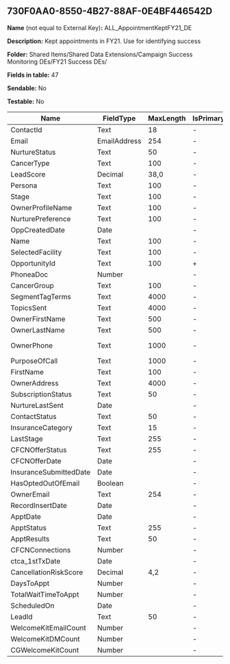 ## 730F0AA0-8550-4B27-88AF-0E4BF446542D

**Name** (not equal to External Key)**:** ALL_AppointmentKeptFY21_DE

**Description:** Kept appointments in FY21. Use for identifying success

**Folder:** Shared Items/Shared Data Extensions/Campaign Success Monitoring DEs/FY21 Success DEs/

**Fields in table:** 47

**Sendable:** No

**Testable:** No

| Name | FieldType | MaxLength | IsPrimaryKey | IsNullable | DefaultValue |
| --- | --- | --- | --- | --- | --- |
| ContactId | Text | 18 | - | - |  |
| Email | EmailAddress | 254 | - | + |  |
| NurtureStatus | Text | 50 | - | + |  |
| CancerType | Text | 100 | - | + |  |
| LeadScore | Decimal | 38,0 | - | + |  |
| Persona | Text | 100 | - | + |  |
| Stage | Text | 100 | - | + |  |
| OwnerProfileName | Text | 100 | - | + |  |
| NurturePreference | Text | 100 | - | + |  |
| OppCreatedDate | Date |  | - | + |  |
| Name | Text | 100 | - | + |  |
| SelectedFacility | Text | 100 | - | + |  |
| OpportunityId | Text | 100 | + | - |  |
| PhoneaDoc | Number |  | - | + |  |
| CancerGroup | Text | 100 | - | + |  |
| SegmentTagTerms | Text | 4000 | - | + |  |
| TopicsSent | Text | 4000 | - | + |  |
| OwnerFirstName | Text | 500 | - | + |  |
| OwnerLastName | Text | 500 | - | + |  |
| OwnerPhone | Text | 1000 | - | + | 800-204-8900 |
| PurposeOfCall | Text | 1000 | - | + |  |
| FirstName | Text | 100 | - | + |  |
| OwnerAddress | Text | 4000 | - | + |  |
| SubscriptionStatus | Text | 50 | - | + |  |
| NurtureLastSent | Date |  | - | + |  |
| ContactStatus | Text | 50 | - | + |  |
| InsuranceCategory | Text | 15 | - | + |  |
| LastStage | Text | 255 | - | + |  |
| CFCNOfferStatus | Text | 255 | - | + |  |
| CFCNOfferDate | Date |  | - | + |  |
| InsuranceSubmittedDate | Date |  | - | + |  |
| HasOptedOutOfEmail | Boolean |  | - | + |  |
| OwnerEmail | Text | 254 | - | + |  |
| RecordInsertDate | Date |  | - | + | GetDate() |
| ApptDate | Date |  | - | + |  |
| ApptStatus | Text | 255 | - | + |  |
| ApptResults | Text | 50 | - | + |  |
| CFCNConnections | Number |  | - | + |  |
| ctca_1stTxDate | Date |  | - | + |  |
| CancellationRiskScore | Decimal | 4,2 | - | + |  |
| DaysToAppt | Number |  | - | + |  |
| TotalWaitTimeToAppt | Number |  | - | + |  |
| ScheduledOn | Date |  | - | + |  |
| LeadId | Text | 50 | - | + |  |
| WelcomeKitEmailCount | Number |  | - | + |  |
| WelcomeKitDMCount | Number |  | - | + |  |
| CGWelcomeKitCount | Number |  | - | + |  |
